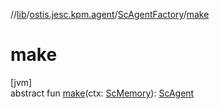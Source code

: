 //[lib](../../../index.md)/[ostis.jesc.kpm.agent](../index.md)/[ScAgentFactory](index.md)/[make](make.md)

# make

[jvm]\
abstract fun [make](make.md)(ctx: [ScMemory](../../ostis.jesc.memory/-sc-memory/index.md)): [ScAgent](../-sc-agent/index.md)
